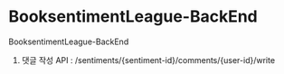 # BooksentimentLeague-BackEnd
BooksentimentLeague-BackEnd

1. 댓글 작성 API
: /sentiments/{sentiment-id}/comments/{user-id}/write
